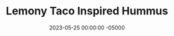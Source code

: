 ---
layout: post
title:  "Lemony Taco Inspired Hummus"
date:   2023-05-25 00:00:00 -05000
categories: 
- Recipes
- Sauces, etc.
permalink: /recipes/hummus
image: /assets/Food/Spreads, Sauces, Toppings/Hummus/hummus.jpg
ing: hummus-ing
facts: hummus-facts
Prep: 15
Rest: 
Cook: 
Source1: 
Source2: 
tags: 
- cumin
- lemon
- cottage cheese
- garbanzo bean
- chickpea
- chili powder
- cumin
- garlic
- lemon juice
- spread
- dip
- creamy
- greek
- mediterranean
- pita
- pita bread
- pita chip
- sandwich
- toast
Description: Hummus is a staple in my fridge. It's so easy to make, very nutritious, and tastes great on just about anything. Don't count out the cottage cheese! It helps make it creamy without using tahini, something I personally never keep in my kitchen as I'm not really a fan of it. If you like the classic tahini though, go for it! Each serving is about 2 tbsp or 30 g.  Check out my Asian inspired <a href="ginger-hummus">Ginger Lime Black Bean Hummus</a> too!
Instructions: 
- Drain and rinse the chickpeas.  Blend up chickpeas in a food processor with liquids (oil, cottage cheese, lemon) and garlic<br><br>

- Once fully blended, add the spices (cumin, chili, paprika, onion, pepper, and salt) and blend until well mixed<br><br>

- Optionally top with everything bagel seasoning. Transfer to a Tupperware and store in the fridge
---